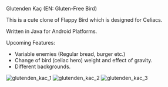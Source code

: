 Glutenden Kaç (EN: Gluten-Free Bird)

This is a cute clone of Flappy Bird which is designed for Celiacs.

Written in Java for Android Platforms.

Upcoming Features:
 - Variable enemies (Regular bread, burger etc.)
 - Change of bird (celiac hero) weight and effect of gravity.
 - Different backgrounds.

![glutenden_kac_1](https://user-images.githubusercontent.com/77022411/214774825-4f68fbc7-38bc-467f-bb00-3860075e3d85.jpg)
![glutenden_kac_2](https://user-images.githubusercontent.com/77022411/214774817-bc2cf1eb-39a9-42a3-b89b-b1722dd6a7f2.jpg)
![glutenden_kac_3](https://user-images.githubusercontent.com/77022411/214774823-3a5c8c36-fa28-4ed2-baf5-9b004cc81931.jpg)

